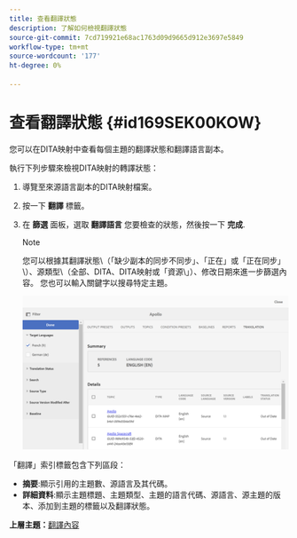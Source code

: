```yaml
---
title: 查看翻譯狀態
description: 了解如何檢視翻譯狀態
source-git-commit: 7cd719921e68ac1763d09d9665d912e3697e5849
workflow-type: tm+mt
source-wordcount: '177'
ht-degree: 0%

---
```



# 查看翻譯狀態 {#id169SEK00KOW}

您可以在DITA映射中查看每個主題的翻譯狀態和翻譯語言副本。

執行下列步驟來檢視DITA映射的轉譯狀態：

1. 導覽至來源語言副本的DITA映射檔案。
1. 按一下 **翻譯** 標籤。
1. 在 **篩選** 面板，選取 **翻譯語言** 您要檢查的狀態，然後按一下 **完成**.

   >[!NOTE]
   >
   > 您可以根據其翻譯狀態\（「缺少副本的同步不同步」、「正在」或「正在同步」\）、源類型\（全部、DITA、DITA映射或「資源\」）、修改日期來進一步篩選內容。 您也可以輸入關鍵字以搜尋特定主題。

   ![](images/status-translation-uuid.png)


「翻譯」索引標籤包含下列區段：

- **摘要**:顯示引用的主題數、源語言及其代碼。
- **詳細資料**:顯示主題標題、主題類型、主題的語言代碼、源語言、源主題的版本、添加到主題的標籤以及翻譯狀態。

**上層主題：**[&#x200B;翻譯內容](translation.md)


